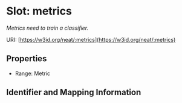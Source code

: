 # Slot: metrics
_Metrics need to train a classifier._


URI: [https://w3id.org/neat/:metrics](https://w3id.org/neat/:metrics)



<!-- no inheritance hierarchy -->


## Properties

 * Range: Metric



## Identifier and Mapping Information





